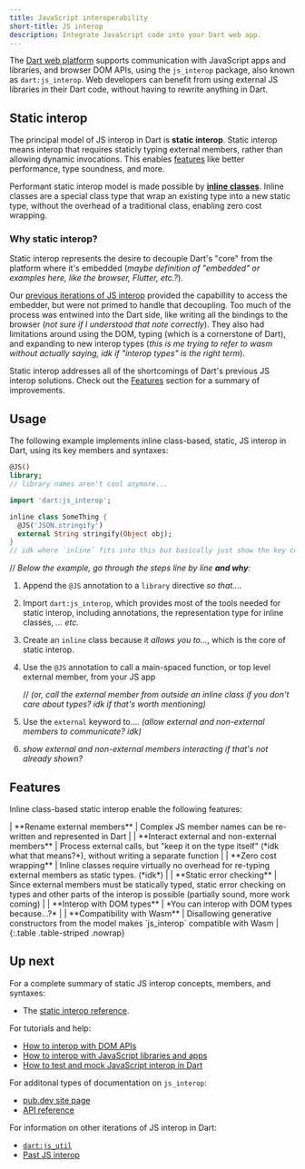```yaml
---
title: JavaScript interoperability
short-title: JS interop
description: Integrate JavaScript code into your Dart web app.
---
```


The [Dart web platform](/overview#web-platform) supports communication with
JavaScript apps and libraries, and browser DOM APIs, using the `js_interop`
package, also known as `dart:js_interop`.
Web developers can benefit from using external JS libraries in their Dart code, without
having to rewrite anything in Dart.

## Static interop

The principal model of JS interop in Dart is **static interop**.
Static interop means interop that requires staticly typing external members,
rather than allowing dynamic invocations.
This enables [features](#features) like better performance, type soundness, and more.

Performant static interop model is made possible by **[inline classes][]**.
Inline classes are a special class type that wrap an existing type into a new static type,
without the overhead of a traditional class, enabling zero cost wrapping.

### Why static interop?

Static interop represents the desire to decouple Dart's "core" from the platform
where it's embedded
(*maybe definition of "embedded" or examples here, like the browser, Flutter, etc.?*).

Our [previous iterations of JS interop][] provided the capabillity
to access the embedder, but were not primed to handle that decoupling.
Too much of the process was entwined into the Dart side,
like writing all the bindings to the browser
(*not sure if I understood that note correctly*). 
They also had limitations around using the DOM,
typing (which is a cornerstone of Dart),
and expanding to new interop types
(*this is me trying to refer to wasm without actually saying, idk if "interop types" is the right term*). 

Static interop addresses all of the shortcomings of Dart's previous JS interop solutions.
Check out the [Features](#features) section for a summary of improvements. 

[previous iterations of JS interop]: /interop/js-interop/past-js-interop

## Usage

The following example implements inline class-based, static, JS interop in Dart,
using its key members and syntaxes:

```dart
@JS()
library;
// library names aren't cool anymore...

import 'dart:js_interop';

inline class SomeThing {
  @JS('JSON.stringify')
  external String stringify(Object obj);
}
// idk where `inline` fits into this but basically just show the key components as briefly as possible
```

// *Below the example, go through the steps line by line **and why**:*

1. Append the `@JS` annotation to a `library` directive *so that....*

2. Import `dart:js_interop`, which provides most of the tools needed for static interop,
including annotations, the representation type for inline classes, *... etc.*

3. Create an `inline` class because it *allows you to...*, 
which is the core of static interop.

4. Use the `@JS` annotation to call a main-spaced function, or top level external member, from your JS app

    // *(or, call the external member from outside an inline class if you don't care about types?*
*idk if that's worth mentioning)*

5. Use the `external` keyword to.... *(allow external and non-external members to communicate? idk)*

6. *show external and non-external members interacting if that's not already shown?*

## Features

Inline class-based static interop enable the following features:

<div class="table-wrapper" markdown="1">
| **Rename external members**                      | Complex JS member names can be re-written and represented in Dart |
| **Interact external and non-external members**   | Process external calls, but "keep it on the type itself" (*idk what that means?*), without writing a separate function |
| **Zero cost wrapping**                           | Inline classes require virtually no overhead for re-typing external members as static types. (*idk*)  |
| **Static error checking**                        | Since external members must be statically typed, static error checking on types and other parts of the interop is possible (partially sound, more work coming) |
| **Interop with DOM types**                       | *You can interop with DOM types because...?*   |
| **Compatibility with Wasm**                      | Disallowing generative constructors from the model makes `js_interop` compatible with Wasm  |
{:.table .table-striped .nowrap}
</div>


## Up next

For a complete summary of static JS interop concepts, members, and syntaxes:
* The [static interop reference][].

For tutorials and help:
* [How to interop with DOM APIs][]
* [How to interop with JavaScript libraries and apps][]
* [How to test and mock JavaScript interop in Dart][]

For additonal types of documentation on `js_interop`:
  * [pub.dev site page][]
  * [API reference][]

For information on other iterations of JS interop in Dart:
  * [`dart:js_util`][]
  * [Past JS interop][]


[inline classes]: /
[static interop reference]: /interop/js-interop/reference
[How to interop with DOM APIs]: /interop/js-interop/dom
[How to interop with JavaScript libraries and apps]: /interop/js-interop/js-app
[How to test and mock JavaScript interop in Dart]: /interop/js-interop/test-and-mock
[pub.dev site page]: /
[API reference]: /
[`dart:js_util`]: /interop/js-interop/js-util
[Past JS interop]: /interop/js-interop/past-js-interop
